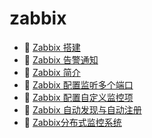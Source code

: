 # zabbix

* 📄 [Zabbix 搭建](siyuan://blocks/20231110105237-c8jls7h)
* 📄 [Zabbix 告警通知](siyuan://blocks/20231110105237-c6t9na7)
* 📄 [Zabbix 简介](siyuan://blocks/20231110105237-vp8lmpw)
* 📄 [Zabbix 配置监听多个端口](siyuan://blocks/20231110105237-d34bzzd)
* 📄 [Zabbix 配置自定义监控项](siyuan://blocks/20231110105237-j0baios)
* 📄 [Zabbix 自动发现与自动注册](siyuan://blocks/20231110105237-ukwl0e1)
* 📄 [Zabbix分布式监控系统](siyuan://blocks/20231110105237-taf0gw1)
